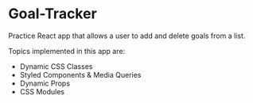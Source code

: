 ﻿# Goal-Tracker
Practice React app that allows a user to add and delete goals from a list.

Topics implemented in this app are:

* Dynamic CSS Classes
* Styled Components & Media Queries
* Dynamic Props
* CSS Modules
